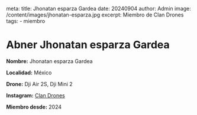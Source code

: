 meta:
  title: Jhonatan esparza Gardea
  date: 20240904
  author: Admin
  image: /content/images/jhonatan-esparza.jpg
  excerpt: Miembro de Clan Drones
  tags:
    - miembro

# Abner Jhonatan esparza Gardea
**Nombre:** Jhonatan esparza Gardea

**Localidad:** México

**Drone:** Dji Air 2S, Dji Mini 2 

**Instagram:** [Clan Drones](https://instagram.com/elclandrones)

**Miembro desde:** 2024
